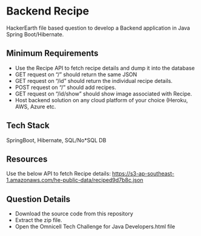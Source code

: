 # Backend Recipe

HackerEarth file based question to develop a Backend application in Java Spring Boot/Hibernate.

## Minimum Requirements
- Use the Recipe API to fetch recipe details and dump it into the database
- GET request on “/” should return the same JSON 
- GET request on “/id” should return the individual recipe details.
- POST request on “/” should add recipes.
- GET request on “/id/show” should show image associated with Recipe.
- Host backend solution on any cloud platform of your choice (Heroku, AWS, Azure etc.

## Tech Stack
SpringBoot, Hibernate, SQL/No*SQL DB

## Resources
Use the below API to fetch Recipe details: https://s3-ap-southeast-1.amazonaws.com/he-public-data/reciped9d7b8c.json

## Question Details
- Download the source code from this repository
- Extract the zip file.
- Open the Omnicell Tech Challenge for Java Developers.html file
